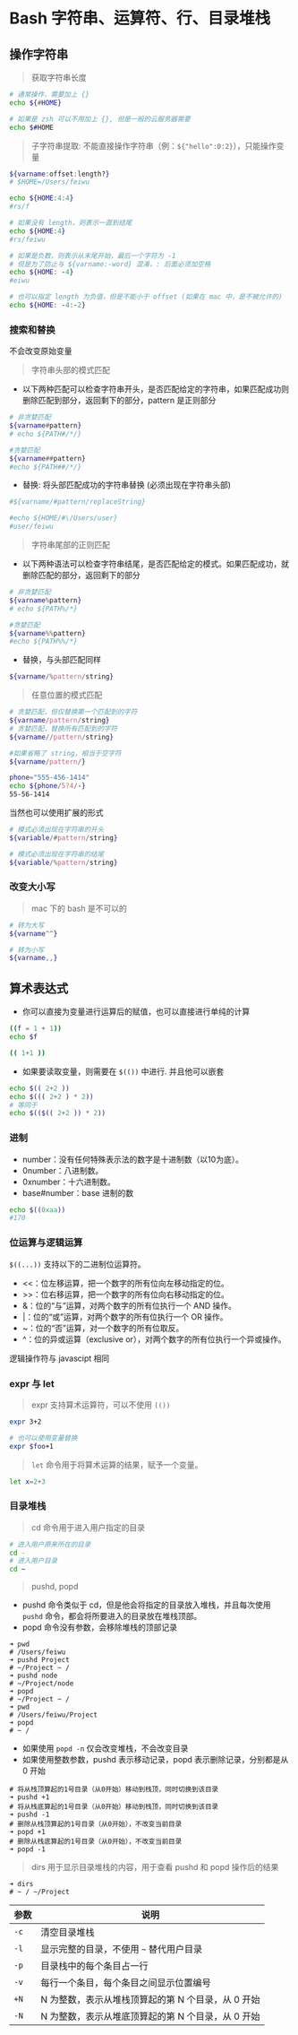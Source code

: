 # Bash 字符串、运算符、行、目录堆栈

## 操作字符串

> 获取字符串长度

```bash
# 通常操作，需要加上 {}
echo ${#HOME}

# 如果是 zsh 可以不用加上 {}, 但是一般的云服务器需要
echo $#HOME
```

> 子字符串提取: 不能直接操作字符串（例：`${"hello":0:2}`），只能操作变量

```bash
${varname:offset:length?}
# $HOME=/Users/feiwu

echo ${HOME:4:4}
#rs/f

# 如果没有 length，则表示一直到结尾
echo ${HOME:4}
#rs/feiwu

# 如果是负数，则表示从末尾开始，最后一个字符为 -1
# 但是为了防止与 ${varname:-word} 混淆，: 后面必须加空格
echo ${HOME: -4}
#eiwu

# 也可以指定 length 为负值，但是不能小于 offset (如果在 mac 中，是不被允许的)
echo ${HOME: -4:-2}
```

### 搜索和替换

不会改变原始变量

> 字符串头部的模式匹配

* 以下两种匹配可以检查字符串开头，是否匹配给定的字符串，如果匹配成功则删除匹配到部分，返回剩下的部分，pattern 是正则部分

```bash
# 非贪婪匹配
${varname#pattern}
# echo ${PATH#/*/}

#贪婪匹配
${varname##pattern}
#echo ${PATH##/*/}
```

* 替换: 将头部匹配成功的字符串替换 (必须出现在字符串头部)

```bash
#${varname/#pattern/replaceString}

#echo ${HOME/#\/Users/user}
#user/feiwu
```

> 字符串尾部的正则匹配

* 以下两种语法可以检查字符串结尾，是否匹配给定的模式。如果匹配成功，就删除匹配的部分，返回剩下的部分

```bash
# 非贪婪匹配
${varname%pattern}
# echo ${PATH%/*}

#贪婪匹配
${varname%%pattern}
#echo ${PATH%%/*}
```

* 替换，与头部匹配同样

```bash
${varname/%pattern/string}
```

> 任意位置的模式匹配

```bash
# 贪婪匹配，但仅替换第一个匹配到的字符
${varname/pattern/string}
# 贪婪匹配，替换所有匹配到的字符
${varname//pattern/string}

#如果省略了 string，相当于空字符
${varname/pattern/}

phone="555-456-1414"
echo ${phone/5?4/-}
55-56-1414
```

当然也可以使用扩展的形式

```bash
# 模式必须出现在字符串的开头
${variable/#pattern/string}

# 模式必须出现在字符串的结尾
${variable/%pattern/string}
```

### 改变大小写

> mac 下的 bash 是不可以的

```bash
# 转为大写
${varname^^}

# 转为小写
${varname,,}
```

## 算术表达式

* 你可以直接为变量进行运算后的赋值，也可以直接进行单纯的计算

```bash
((f = 1 + 1))
echo $f

(( 1+1 ))
```

* 如果要读取变量，则需要在 `$(())` 中进行. 并且他可以嵌套

```bash
echo $(( 2+2 ))
echo $((( 2+2 ) * 2))
# 等同于
echo $(($(( 2+2 )) * 2))
```

### 进制

* number：没有任何特殊表示法的数字是十进制数（以10为底）。
* 0number：八进制数。
* 0xnumber：十六进制数。
* base#number：base 进制的数

```bash
echo $((0xaa))
#170
```

### 位运算与逻辑运算

`$((...))` 支持以下的二进制位运算符。

* <<：位左移运算，把一个数字的所有位向左移动指定的位。
* \>\>：位右移运算，把一个数字的所有位向右移动指定的位。
* &：位的“与”运算，对两个数字的所有位执行一个 AND 操作。
* |：位的“或”运算，对两个数字的所有位执行一个 OR 操作。
* ~：位的“否”运算，对一个数字的所有位取反。
* ^：位的异或运算（exclusive or），对两个数字的所有位执行一个异或操作。

逻辑操作符与 javascipt 相同

### expr 与 let

>expr 支持算术运算符，可以不使用 `(())`

```bash
expr 3+2

# 也可以使用变量替换
expr $foo+1
```

>`let` 命令用于将算术运算的结果，赋予一个变量。

```bash
let x=2+3
```

### 目录堆栈

> cd 命令用于进入用户指定的目录

```bash
# 进入用户原来所在的目录
cd -
# 进入用户目录
cd ~
```

>pushd, popd

* pushd 命令类似于 cd，但是他会将指定的目录放入堆栈，并且每次使用 `pushd` 命令，都会将所要进入的目录放在堆栈顶部。
* popd 命令没有参数，会移除堆栈的顶部记录

```shell
➜ pwd                           
# /Users/feiwu
➜ pushd Project 
# ~/Project ~ /
➜ pushd node   
# ~/Project/node
➜ popd      
# ~/Project ~ /
➜ pwd 
# /Users/feiwu/Project
➜ popd
# ~ /
```

* 如果使用 `popd -n` 仅会改变堆栈，不会改变目录
* 如果使用整数参数，pushd 表示移动记录，popd 表示删除记录，分别都是从 0 开始

```shell
# 将从栈顶算起的1号目录（从0开始）移动到栈顶，同时切换到该目录
➜ pushd +1
# 将从栈底算起的1号目录（从0开始）移动到栈顶，同时切换到该目录
➜ pushd -1
# 删除从栈顶算起的1号目录（从0开始），不改变当前目录
➜ popd +1
# 删除从栈底算起的1号目录（从0开始），不改变当前目录
➜ popd -1
```

> dirs 用于显示目录堆栈的内容，用于查看 pushd 和 popd 操作后的结果

```shell
➜ dirs
# ~ / ~/Project
```

| 参数  |    说明                        |
|------|--------------------------------|
| `-c` | 清空目录堆栈                      |
| `-l` | 显示完整的目录，不使用 `~` 替代用户目录 |
| `-p` | 目录栈中的每个条目占一行             |
| `-v` | 每行一个条目，每个条目之间显示位置编号  |
| `+N` | N 为整数，表示从堆栈顶算起的第 N 个目录，从 0 开始 |
| `-N` | N 为整数，表示从堆底顶算起的第 N 个目录，从 0 开始|
